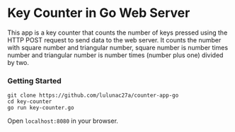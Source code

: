 # Key Counter in Go Web Server

This app is a key counter that counts the number of keys pressed using the HTTP POST request to send data to the web server. It counts the number with square number and triangular number, square number is number times number and triangular number is number times (number plus one) divided by two. 

### Getting Started

```
git clone https://github.com/lulunac27a/counter-app-go
cd key-counter
go run key-counter.go
```

Open `localhost:8080` in your browser.